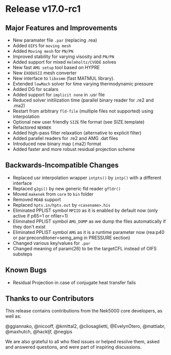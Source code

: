 # Release v17.0-rc1

## Major Features and Improvements

* New paramater file `.par` (replacing .rea)
* Added `OIFS` for `moving mesh`
* Added `Moving mesh` for `PN/PN`
* Improved stability for varying visosity and `PN/PN`
* Added support for mixed `Helmholtz/CVODE` solves
* New fast `AMG setup` tool based on HYPRE
* New `EXODUSII` mesh converter
* New interface to `libxsmm` (fast MATMUL library).
* Extended `lowMach` solver for time varying thermodynamic pressure
* Added DG for scalars
* Added support for `implicit none` in .usr file
* Reduced solver initilization time (parallel binary reader for .re2 and .ma2)
* Restart from arbitrary `fld-file` (multiple files not supported) using interpolation
* Optional new user friendly `SIZE` file format (see SIZE.template)
* Refactored `NEKNEK`
* Added high-pass filter relaxation (alternative to explicit filter)
* Added parallel readers for .re2 and AMG .dat files
* Introduced new binary map (.ma2) format
* Added faster and more robust residual projection scheme

## Backwards-Incompatible Changes 

* Replaced usr interpolation wrapper `intpts()` by `intp()` with a different interface
* Replaced `g2gi()` by new generic fld reader `gfldr()`
* Moved `makenek` from `core` to `bin` folder
* Removed `MOAB` support 
* Replaced `hpts.in/hpts.out` by `<casename>.his` 
* Eliminated PPLIST symbol `MPIIO` as it is enabled by default now (only active if p65=1 or nfiler=1)
* Eliminated PPLIST symbol `AMG_DUMP` as we dump the files automatically if they don't exist
* Eliminated PPLIST symbol `AMG` as it is a runtime parameter now (rea:p40 or par:preconditoner=semg_amg in PRESSURE section) 
* Changed various key/values for `.par`
* Changed meaning of param(26) to be the targetCFL instead of OIFS substeps

## Known Bugs 

* Residual Projection in case of conjugate heat transfer fails 

## Thanks to our Contributors
This release contains contributions from the Nek5000 core developers, as well as:

@ggiannako, @nicooff, @kmittal2, @cliosaglietti, @EvelynOtero, @mattiabr, @maxhutch, @hackljf, @negips 


We are also grateful to all who filed issues or helped resolve them, asked and answered questions, and were part of inspiring discussions.
